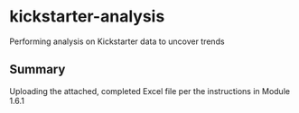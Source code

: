 # kickstarter-analysis
Performing analysis on Kickstarter data to uncover trends

## Summary
Uploading the attached, completed Excel file per the instructions in Module 1.6.1
